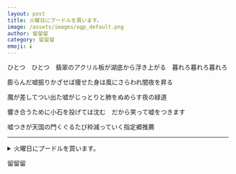 ```yaml
---
layout: post
title: 火曜日にプードルを買います。
image: /assets/images/ogp_default.png
author: 留留留
category: 留留留
emoji: 🕯️
---
```


<div class="tanka-area"><div class="tanka">
<p>ひとつ　ひとつ　翡翠のアクリル板が湖底から浮き上がる　暮れろ暮れろ暮れろ</p>
<p>膨らんだ嘘振りかざせば痩せた身は風にさらわれ闇夜を昇る</p>
<p>魔が差してつい出た嘘がじっとりと肺をぬめらす夜の緑道</p>
<p>響き合うために小石を投げては沈む　だから笑って嘘をつきます</p>
<p>嘘つきが天国の門くぐるたび枠減っていく指定郷推薦</p></div></div>

---

<details><summary>火曜日にプードルを買います。</summary>
ひとつ　ひとつ　翡翠のアクリル板が湖底から浮き上がる　暮れろ暮れろ暮れろ<br/>
膨らんだ嘘振りかざせば痩せた身は風にさらわれ闇夜を昇る<br/>
魔が差してつい出た嘘がじっとりと肺をぬめらす夜の緑道<br/>
響き合うために小石を投げては沈む　だから笑って嘘をつきます<br/>
嘘つきが天国の門くぐるたび枠減っていく指定郷推薦<br/>
</details>

留留留

